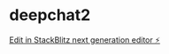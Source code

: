 # deepchat2

[Edit in StackBlitz next generation editor ⚡️](https://stackblitz.com/~/github.com/codexxxhost2024/deepchat2)